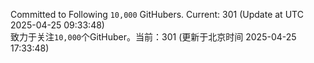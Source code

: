 Committed to Following `10,000` GitHubers. Current: <!-- FOLLOWING_COUNT -->301<!-- FOLLOWING_COUNT --> (Update at UTC <!-- LAST_UPDATED -->2025-04-25 09:33:48<!-- LAST_UPDATED -->)<br>
致力于关注`10,000`个GitHuber。当前：<!-- FOLLOWING_COUNT -->301<!-- FOLLOWING_COUNT --> (更新于北京时间 <!-- LAST_UPDATED_CST -->2025-04-25 17:33:48<!-- LAST_UPDATED_CST -->)
